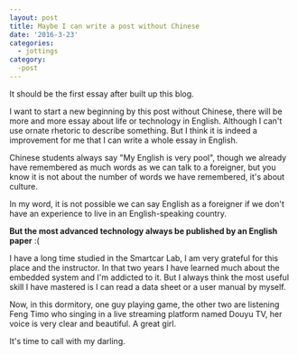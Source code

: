```yaml
---
layout: post
title: Maybe I can write a post without Chinese
date: '2016-3-23'
categories:
  - jottings
category:
  -post
---
```


It should be the first essay after built up this blog.

I want to start a new beginning by this post without Chinese, there will be more and more essay about life or technology in English. Although I can't use ornate rhetoric to describe something. But I think it is indeed a improvement for me that I can write a whole essay in English.

Chinese students always say "My English is very pool", though we already have remembered as much words as we can talk to a foreigner, but you know it is not about the number of words we have remembered, it's about culture.

In my word, it is not possible we can say English as a foreigner if we don't have an experience to live in an English-speaking country.

**But the most advanced technology always be published by an English paper** :(

I have a long time studied in the Smartcar Lab, I am very grateful for this place and the instructor. In that two years I have learned much about the embedded system and I'm addicted to it. But I always think the most useful skill I have mastered is I can read a data sheet or a user manual by myself.

Now, in this dormitory, one guy playing game, the other two are listening Feng Timo who singing in a live streaming platform named Douyu TV, her voice is very clear and beautiful. A great girl.

It's time to call with my darling.
